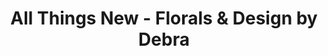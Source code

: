 ---
title: "All Things New - Florals & Design by Debra"
url: /georgetown/all-things-new-florals-and-design-by-debra/
shop: florist
---
